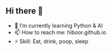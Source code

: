 ## Hi there 👋

- 🌱 I’m currently learning Python & AI
- 📫 How to reach me: hiboor.github.io
- ⚡ Skill: Eat, drink, poop, sleep

<!--
**Hiboor/Hiboor** is a ✨ _special_ ✨ repository because its `README.md` (this file) appears on your GitHub profile.

Here are some ideas to get you started:

- 🔭 I’m currently working on ...
- 🌱 I’m currently learning ...
- 👯 I’m looking to collaborate on ...
- 🤔 I’m looking for help with ...
- 💬 Ask me about ...
- 📫 How to reach me: ...
- 😄 Pronouns: ...
- ⚡ Fun fact: ...
-->
